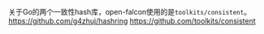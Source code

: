 关于Go的两个一致性hash库，open-falcon使用的是`toolkits/consistent`。
https://github.com/g4zhuj/hashring
https://github.com/toolkits/consistent